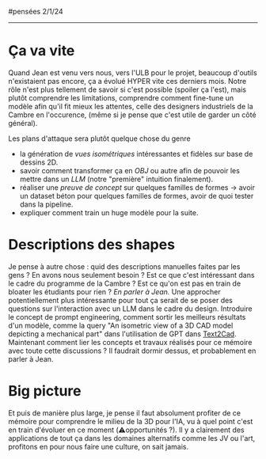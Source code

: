 #pensées 
2/1/24
___
# Ça va vite
Quand Jean est venu vers nous, vers l'ULB pour le projet, beaucoup d'outils n'existaient pas encore, ça a évolué HYPER vite ces derniers mois. 
Notre rôle n'est plus tellement de savoir si c'est possible (spoiler ça l'est), mais plutôt comprendre les limitations, comprendre comment fine-tune un modèle afin qu'il fit mieux les attentes, celle des designers industriels de la Cambre en l'occurence, (même si je pense que c'est utile de garder un côté général). 

Les plans d'attaque sera plutôt quelque chose du genre
- la génération de _vues isométriques_ intéressantes et fidèles sur base de dessins 2D. 
- savoir comment transformer ça en _OBJ_ ou autre afin de pouvoir les mettre dans un _LLM_ (notre "première" intuition finalement). 
- réaliser une _preuve de concept_ sur quelques familles de formes $\to$ avoir un dataset béton pour quelques familles de formes, avoir de quoi tester dans la pipeline. 
- expliquer comment train un huge modèle pour la suite. 

# Descriptions des shapes
Je pense à autre chose : quid des descriptions manuelles faites par les gens ? En avons nous seulement besoin ? Est ce que c'est intéressant dans le cadre du programme de la Cambre ? Est ce qu'on est pas en train de bloater les étudiants pour rien ? _En parler à Jean._
Une approcher potentiellement plus intéressante pour tout ça serait de se poser des questions sur l'interaction avec un LLM dans le cadre du design. Introduire le concept de prompt engineering, comment sortir les meilleurs résultats d'un modèle, comme la query "An isometric view of a 3D CAD model depicting a mechanical part" dans l'utilisation de GPT dans [Text2Cad](Text2Cad.md). 
Maintenant comment lier les concepts et travaux réalisés pour ce mémoire avec toute cette discussions ? Il faudrait dormir dessus, et probablement en parler à Jean. 

# Big picture
Et puis de manière plus large, je pense il faut absolument profiter de ce mémoire pour comprendre le milieu de la 3D pour l'IA, vu à quel point c'est en train d'évoluer en ce moment (⚠️opportunités ?). Il y a clairement des applications de tout ça dans les domaines alternatifs comme les JV ou l'art, profitons en pour nous faire une culture, on sait jamais. 
